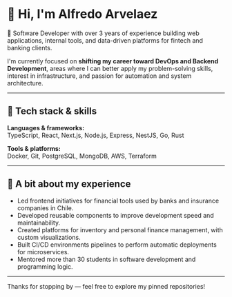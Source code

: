 # 👋 Hi, I'm Alfredo Arvelaez

🎯 Software Developer with over 3 years of experience building web applications, internal tools, and data-driven platforms for fintech and banking clients.

I'm currently focused on **shifting my career toward DevOps and Backend Development**, areas where I can better apply my problem-solving skills, interest in infrastructure, and passion for automation and system architecture.

---

## 🔧 Tech stack & skills

**Languages & frameworks:**  
TypeScript, React, Next.js, Node.js, Express, NestJS, Go, Rust

**Tools & platforms:**  
Docker, Git, PostgreSQL, MongoDB, AWS, Terraform

---

## 📍 A bit about my experience

- Led frontend initiatives for financial tools used by banks and insurance companies in Chile.
- Developed reusable components to improve development speed and maintainability.
- Created platforms for inventory and personal finance management, with custom visualizations.
- Built CI/CD environments pipelines to perform automatic deployments for microservices.
- Mentored more than 30 students in software development and programming logic.

---

Thanks for stopping by — feel free to explore my pinned repositories!
